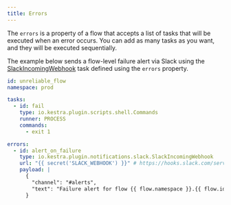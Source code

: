 ```yaml
---
title: Errors
---
```


The `errors` is a property of a flow that accepts a list of tasks that will be executed when an error occurs. You can add as many tasks as you want, and they will be executed sequentially.

The example below sends a flow-level failure alert via Slack using the [SlackIncomingWebhook](../../../plugins/plugin-notifications/tasks/slack/io.kestra.plugin.notifications.slack.slackincomingwebhook.md) task defined using the `errors` property.


```yaml
id: unreliable_flow
namespace: prod

tasks:
  - id: fail
    type: io.kestra.plugin.scripts.shell.Commands
    runner: PROCESS
    commands:
      - exit 1

errors:
  - id: alert_on_failure
    type: io.kestra.plugin.notifications.slack.SlackIncomingWebhook
    url: "{{ secret('SLACK_WEBHOOK') }}" # https://hooks.slack.com/services/xyz/xyz/xyz
    payload: |
      {
        "channel": "#alerts",
        "text": "Failure alert for flow {{ flow.namespace }}.{{ flow.id }} with ID {{ execution.id }}"
      }
```